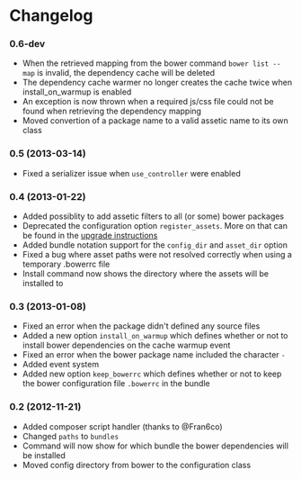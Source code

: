 Changelog
=========

### 0.6-dev

* When the retrieved mapping from the bower command ```bower list --map``` is invalid, the dependency cache will be deleted
* The dependency cache warmer no longer creates the cache twice when install_on_warmup is enabled
* An exception is now thrown when a required js/css file could not be found when retrieving the dependency mapping
* Moved convertion of a package name to a valid assetic name to its own class

### 0.5 (2013-03-14)

* Fixed a serializer issue when ```use_controller``` were enabled

### 0.4 (2013-01-22)

* Added possiblity to add assetic filters to all (or some) bower packages
* Deprecated the configuration option ```register_assets```. More on that can be found in the [upgrade instructions](Upgrade.md)
* Added bundle notation support for the ```config_dir``` and ```asset_dir``` option
* Fixed a bug where asset paths were not resolved correctly when using a temporary .bowerrc file
* Install command now shows the directory where the assets will be installed to

### 0.3 (2013-01-08)

* Fixed an error when the package didn't defined any source files
* Added a new option ```install_on_warmup``` which defines whether or not to install bower dependencies on the cache warmup event
* Fixed an error when the bower package name included the character ```-```
* Added event system
* Added new option ```keep_bowerrc``` which defines whether or not to keep the bower configuration file ```.bowerrc``` in the bundle

### 0.2 (2012-11-21)

* Added composer script handler (thanks to @Fran6co)
* Changed ```paths``` to ```bundles```
* Command will now show for which bundle the bower dependencies will be installed
* Moved config directory from bower to the configuration class
